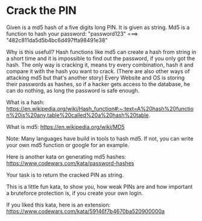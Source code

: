 # Crack the PIN

Given is a md5 hash of a five digits long PIN. It is given as string. Md5 is a function to hash your password: "password123" ===> "482c811da5d5b4bc6d497ffa98491e38"

Why is this usefull? Hash functions like md5 can create a hash from string in a short time and it is impossible to find out the password, if you only got the hash. The only way is cracking it, means try every combination, hash it and compare it with the hash you want to crack. (There are also other ways of attacking md5 but that's another story) Every Website and OS is storing their passwords as hashes, so if a hacker gets access to the database, he can do nothing, as long the password is safe enough.

What is a hash: https://en.wikipedia.org/wiki/Hash_function#:~:text=A%20hash%20function%20is%20any,table%20called%20a%20hash%20table.

What is md5: https://en.wikipedia.org/wiki/MD5

Note: Many languages have build in tools to hash md5. If not, you can write your own md5 function or google for an example.

Here is another kata on generating md5 hashes: https://www.codewars.com/kata/password-hashes

Your task is to return the cracked PIN as string.

This is a little fun kata, to show you, how weak PINs are and how important a bruteforce protection is, if you create your own login.

If you liked this kata, here is an extension: https://www.codewars.com/kata/59146f7b4670ba520900000a